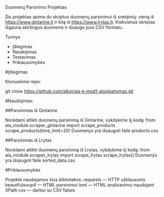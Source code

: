 Duomenų Parsinimo Projektas

Šis projektas apima du skriptus duomenų parsinimui iš svetainių: vieną iš https://www.gintarine.lt ir kitą iš https://www.lrytas.lt. 
Kiekvienas skriptas išgauna skirtingus duomenis ir išsaugo juos CSV formatu.

Turinys

- Įdiegimas
- Naudojimas
- Testavimas
- Priklausomybės


#Įdiegimas

Klonuokime repo:

git clone https://github.com/alkoj/ala-k-mod1-atsiskaitymas.git


#Naudojimas:

  ##Parsinimas iš Gintarine

Norėdami atlikti duomenų parsinimą iš Gintarine, vykdykime šį kodą:
from ala_module.scraper_gintarine import scrape_products
scrape_products(time_limit=20)
Duomenys yra išsaugoti faile products.csv.

  ##Parsinimas iš Lrytas

Norėdami atlikti duomenų parsinimą iš Lrytas, vykdykime šį kodą:
from ala_module.scraper_lrytas import scrape_lrytas
scrape_lrytas()
Duomenys yra išsaugoti faile sorted_data.csv.


#Priklausomybės

Projekte naudojamos šios bibliotekos:
requests — HTTP užklausoms
beautifulsoup4 — HTML parsinimui
lxml — HTML analizavimui naudojant XPath
csv — darbui su CSV failais
